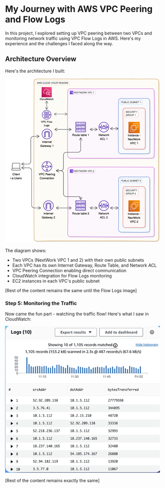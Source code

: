 # My Journey with AWS VPC Peering and Flow Logs

In this project, I explored setting up VPC peering between two VPCs and monitoring network traffic using VPC Flow Logs in AWS. Here's my experience and the challenges I faced along the way.

## Architecture Overview

Here's the architecture I built:

![Network Architecture](https://raw.githubusercontent.com/ydyazeed/VPC-Peering-FlowLogs-Monitoring/main/images/network_diagram.png)

The diagram shows:
- Two VPCs (NextWork VPC 1 and 2) with their own public subnets
- Each VPC has its own Internet Gateway, Route Table, and Network ACL
- VPC Peering Connection enabling direct communication
- CloudWatch integration for Flow Logs monitoring
- EC2 instances in each VPC's public subnet

[Rest of the content remains the same until the Flow Logs image]

### Step 5: Monitoring the Traffic

Now came the fun part - watching the traffic flow! Here's what I saw in CloudWatch:

![Flow Logs Analysis](https://raw.githubusercontent.com/ydyazeed/VPC-Peering-FlowLogs-Monitoring/main/images/flow_logs.png)

[Rest of the content remains exactly the same]